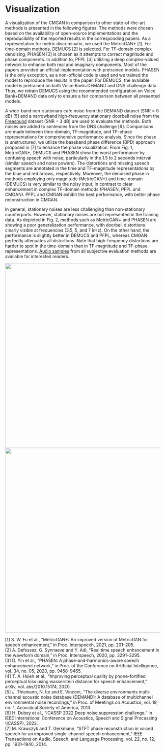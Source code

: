 # Visualization
A visualization of the CMGAN in comparison to other state-of-the-art methods is presented in the following figures.
The methods were chosen based on the availability of open-source implementations and the reproducibility
of the reported results in the corresponding papers. As a representative for metric discriminator, we used the
MetricGAN+ [1]. For time-domain methods, DEMUCS [2] is selected. For TF-domain complex denoising,
PHASEN [3] is chosen as it attempts to correct magnitude and phase components. In addition to, PFPL
[4] utilizing a deep complex-valued network to enhance both real and imaginary components. Most of the
papers provided an official implementation with pretrained models. PHASEN is the only exception, as a
non-official code is used and we trained the model to reproduce the results in the paper. For DEMUCS,
the available model is pretrained on both Voice Bank+DEMAND and DNS challenge data. Thus, we
retrain DEMUCS using the recommended configuration on Voice Bank+DEMAND data only to ensure a
fair comparison between all presented models.<br>

A wide-band non-stationary cafe noise from the DEMAND dataset (SNR = 0 dB) [5] and a narrowband
high-frequency stationary doorbell noise from the [Freesound](https://freesound.org/) dataset (SNR = 3 dB) are used to
evaluate the methods. Both noises are added to sentences from the DNS challenge [6]. Comparisons are
made between time-domain, TF-magnitude, and TF-phase representations for comprehensive performance
analysis. Since the phase is unstructured, we utilize the baseband phase difference (BPD) approach
proposed in [7] to enhance the phase visualization. From Fig. 1, MetricGAN+, DEMUCS and PHASEN
show the worst performance by confusing speech with noise, particularly in the 1.5 to 2 seconds interval
(similar speech and noise powers). The distortions and missing speech segments are annotated in the time
and TF-magnitude representations by the blue and red arrows, respectively. Moreover, the denoised phase in methods
employing only magnitude (MetricGAN+) and time-domain (DEMUCS) is very similar to the noisy input,
in contrast to clear enhancement in complex TF-domain methods (PHASEN, PFPL and CMGAN). PFPL
and CMGAN exhibit the best performance, with better phase reconstruction in CMGAN.<br>

In general, stationary noises are less challenging than non-stationary counterparts. However, stationary
noises are not represented in the training data. As depicted in Fig. 2, methods such as MetricGAN+
and PHASEN are showing a poor generalization performance, with doorbell distortions clearly visible
at frequencies (3.5, 5, and 7 kHz). On the other hand, the performance is slightly better in DEMUCS
and PFPL, whereas CMGAN perfectly attenuates all distortions. Note that high-frequency distortions are
harder to spot in the time-domain than in TF-magnitude and TF-phase representations. [Audio samples](https://sherifabdulatif.github.io/) 
from all subjective evaluation methods are available for interested readers.

<img src="https://github.com/ruizhecao96/CMGAN/blob/main/Visualizations/wb_noise_svg.png" width="600px">

<img src="https://github.com/ruizhecao96/CMGAN/blob/main/Visualizations/nb_noise_svg.png" width="600px">

[1] S. W. Fu et al., “MetricGAN+: An improved version of MetricGAN for speech enhancement,” in Proc. Interspeech, 2021, pp. 201–205.<br>
[2] A. Defossez, G. Synnaeve and Y. Adi, “Real time speech enhancement in the waveform domain,” in Proc. Interspeech, 2020, pp.
3291–3295.<br>
[3] D. Yin et al., “PHASEN: A phase-and-harmonics-aware speech enhancement network,” in Proc. of the Conference on Artificial
Intelligence, vol. 34, no. 05, 2020, pp. 9458–9465.<br>
[4] T. A. Hsieh et al., “Improving perceptual quality by phone-fortified perceptual loss using wasserstein distance for speech enhancement,”
arXiv, vol. abs/2010.15174, 2020.<br>
[5] J. Thiemann, N. Ito and E. Vincent, “The diverse environments multi-channel acoustic noise database (DEMAND): A database of
multichannel environmental noise recordings,” in Proc. of Meetings on Acoustics, vol. 19, no. 1, Acoustical Society of America, 2013.<br>
[6] H. Dubey et al., “ICASSP 2022 Deep noise suppression challenge,” in IEEE International Conference on Acoustics, Speech and Signal
Processing (ICASSP), 2022.<br>
[7] M. Krawczyk and T. Gerkmann, “STFT phase reconstruction in voiced speech for an improved single-channel speech enhancement,”
IEEE Transactions on Audio, Speech, and Language Processing, vol. 22, no. 12, pp. 1931–1940, 2014.<br>

